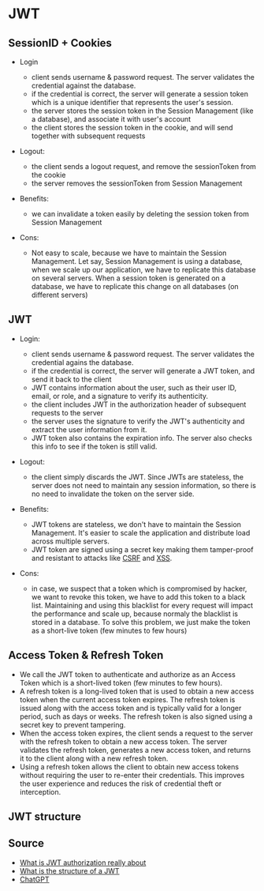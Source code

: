# JWT

## SessionID + Cookies
- Login
  - client sends username & password request. The server validates the credential against the database.
  - if the credential is correct, the server will generate a session token which is a unique identifier that represents the user's session.
  - the server stores the session token in the Session Management (like a database), and associate it with user's account
  - the client stores the session token in the cookie, and will send together with subsequent requests
- Logout:
  - the client sends a logout request, and remove the sessionToken from the cookie
  - the server removes the sessionToken from Session Management

- Benefits:
  - we can invalidate a token easily by deleting the session token from Session Management

- Cons:
  - Not easy to scale, because we have to maintain the Session Management. Let say, Session Management is using a database, when we scale up our application, we have to replicate this database on several servers. When a session token is generated on a database, we have to replicate this change on all databases (on different servers)

## JWT
- Login:
  - client sends username & password request. The server validates the credential agains the database.
  - if the credential is correct, the server will generate a JWT token, and send it back to the client
  - JWT contains information about the user, such as their user ID, email, or role, and a signature to verify its authenticity.
  - the client includes JWT in the authorization header of subsequent requests to the server
  - the server uses the signature to verify the JWT's authenticity and extract the user information from it.
  - JWT token also contains the expiration info. The server also checks this info to see if the token is still valid.

- Logout:
  - the client simply discards the JWT. Since JWTs are stateless, the server does not need to maintain any session information, so there is no need to invalidate the token on the server side.

- Benefits:
  - JWT tokens are stateless, we don't have to maintain the Session Management. It's easier to scale the application and distribute load across multiple servers.
  - JWT token are signed using a secret key making them tamper-proof and resistant to attacks like [CSRF]() and [XSS]().
 
- Cons:
  - in case, we suspect that a token which is compromised by hacker, we want to revoke this token, we have to add this token to a black list. Maintaining and using this blacklist for every request will impact the performance and scale up, because normaly the blacklist is stored in a database. To solve this problem, we just make the token as a short-live token (few minutes to few hours)
 
## Access Token & Refresh Token

- We call the JWT token to authenticate and authorize as an Access Token which is a short-lived token (few minutes to few hours).
- A refresh token is a long-lived token that is used to obtain a new access token when the current access token expires. The refresh token is issued along with the access token and is typically valid for a longer period, such as days or weeks. The refresh token is also signed using a secret key to prevent tampering.
- When the access token expires, the client sends a request to the server with the refresh token to obtain a new access token. The server validates the refresh token, generates a new access token, and returns it to the client along with a new refresh token.
- Using a refresh token allows the client to obtain new access tokens without requiring the user to re-enter their credentials. This improves the user experience and reduces the risk of credential theft or interception.
    
## JWT structure


## Source

- [What is JWT authorization really about](https://www.youtube.com/watch?v=soGRyl9ztjI&ab_channel=JavaBrains)
- [What is the structure of a JWT](https://www.youtube.com/watch?v=_XbXkVdoG_0&t=2s&ab_channel=JavaBrains)
- [ChatGPT]()
